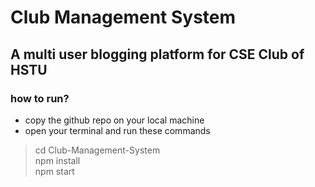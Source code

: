 # Club Management System

## A multi user blogging platform for CSE Club of HSTU

### how to run?

- copy the github repo on your local machine
- open your terminal and run these commands

> cd Club-Management-System  
> npm install  
> npm start
